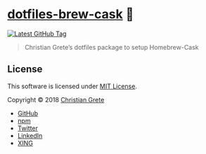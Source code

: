 # [dotfiles-brew-cask][github-url] :beers:

[![Latest GitHub Tag][shield-github-tag]][github-tags-url]

> Christian Grete’s dotfiles package to setup Homebrew-Cask

## License

This software is licensed under [MIT License](LICENSE.md).

Copyright © 2018 [Christian Grete](https://christiangrete.com)
- [GitHub](https://github.com/ChristianGrete)
- [npm](https://www.npmjs.com/~christiangrete)
- [Twitter](https://twitter.com/ChristianGrete)
- [LinkedIn](https://www.linkedin.com/in/ChristianGrete)
- [XING](https://www.xing.com/profile/Christian_Grete2)

[github-url]: https://github.com/ChristianGrete/dotfiles-brew-cask
[github-tags-url]: https://github.com/ChristianGrete/dotfiles-brew-cask/tags
[shield-github-tag]: https://img.shields.io/github/tag/ChristianGrete/dotfiles-brew-cask